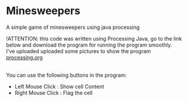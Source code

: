 # Minesweepers
A simple game of minesweepers using java processing
<p>!ATTENTION: this code was written using Processing Java, go to the link below and download the program for running the program smoothly.</br>I've uploaded uploaded some pictures to show the program
<br><a href="processing.org">processing.org</a></p>
<p>
<br>
You can use the following buttons in the program:
  <ul>
<li>Left Mouse Click : Show cell Content</li>
<li>Right Mouse Click : Flag the cell</li>
    </ul>
</p>
